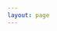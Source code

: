 ```yaml
---
layout: page
---
```


<script setup>
import {
  VPTeamPage,
  VPTeamPageTitle,
  VPTeamMembers
} from 'vitepress/theme';

const members = [
  {
    avatar: '/common/kewohuixiang.jpg',
    name: '可我会像',
    title: '开发者 · 广东 广州',
    desc:'职责：负责产品经理、前端开发等工作</br></br>介绍：图鸟背锅侠',
    links: [
      { icon: {
        svg: '<svg t="1693581286012" class="icon" viewBox="0 0 1024 1024" version="1.1" xmlns="http://www.w3.org/2000/svg" p-id="4580" width="24" height="24"><path d="M512 1024C229.222 1024 0 794.778 0 512S229.222 0 512 0s512 229.222 512 512-229.222 512-512 512z m259.149-568.883h-290.74a25.293 25.293 0 0 0-25.292 25.293l-0.026 63.206c0 13.952 11.315 25.293 25.267 25.293h177.024c13.978 0 25.293 11.315 25.293 25.267v12.646a75.853 75.853 0 0 1-75.853 75.853h-240.23a25.293 25.293 0 0 1-25.267-25.293V417.203a75.853 75.853 0 0 1 75.827-75.853h353.946a25.293 25.293 0 0 0 25.267-25.292l0.077-63.207a25.293 25.293 0 0 0-25.268-25.293H417.152a189.62 189.62 0 0 0-189.62 189.645V771.15c0 13.977 11.316 25.293 25.294 25.293h372.94a170.65 170.65 0 0 0 170.65-170.65V480.384a25.293 25.293 0 0 0-25.293-25.267z" p-id="4581"></path></svg>'
      }, link: 'https://gitee.com/kewohuixiang' }
    ]
  },{
    avatar: '/common/xxstar.jpg',
    name: 'Star',
    title: '全栈开发 · 湖南 常德',
    links: [
      { icon: 'github', link: 'https://github.com/ahua666' },
      { icon: {
        svg: '<svg t="1693581286012" class="icon" viewBox="0 0 1024 1024" version="1.1" xmlns="http://www.w3.org/2000/svg" p-id="4580" width="24" height="24"><path d="M512 1024C229.222 1024 0 794.778 0 512S229.222 0 512 0s512 229.222 512 512-229.222 512-512 512z m259.149-568.883h-290.74a25.293 25.293 0 0 0-25.292 25.293l-0.026 63.206c0 13.952 11.315 25.293 25.267 25.293h177.024c13.978 0 25.293 11.315 25.293 25.267v12.646a75.853 75.853 0 0 1-75.853 75.853h-240.23a25.293 25.293 0 0 1-25.267-25.293V417.203a75.853 75.853 0 0 1 75.827-75.853h353.946a25.293 25.293 0 0 0 25.267-25.292l0.077-63.207a25.293 25.293 0 0 0-25.268-25.293H417.152a189.62 189.62 0 0 0-189.62 189.645V771.15c0 13.977 11.316 25.293 25.294 25.293h372.94a170.65 170.65 0 0 0 170.65-170.65V480.384a25.293 25.293 0 0 0-25.293-25.267z" p-id="4581"></path></svg>'
      }, link: 'https://gitee.com/ahuaaa' },
      { icon: {
        svg: '<svg t="1693581414975" class="icon" viewBox="0 0 1024 1024" version="1.1" xmlns="http://www.w3.org/2000/svg" p-id="6476" width="24" height="24"><path d="M512 0C230.4 0 0 230.4 0 512s230.4 512 512 512 512-230.4 512-512-230.4-512-512-512z m70.4 678.4l-128 108.8c-25.6 19.2-57.6 32-89.6 32-44.8 0-89.6-19.2-121.6-57.6-57.6-64-51.2-160 6.4-211.2l64-51.2c12.8-12.8 38.4-12.8 51.2 6.4 12.8 12.8 12.8 38.4-6.4 51.2l-64 51.2c-32 25.6-32 70.4 0 108.8 32 32 76.8 44.8 108.8 19.2l128-108.8c32-25.6 32-70.4 0-108.8-12.8-19.2-6.4-44.8 6.4-57.6 19.2-12.8 38.4-12.8 51.2 6.4 57.6 64 51.2 160-6.4 211.2z m211.2-179.2l-64 51.2c-12.8 12.8-38.4 12.8-51.2-6.4-12.8-12.8-12.8-38.4 6.4-51.2l64-51.2c32-25.6 32-70.4 0-108.8-32-32-76.8-44.8-108.8-19.2L512 422.4c-19.2 12.8-25.6 32-25.6 51.2s6.4 44.8 19.2 57.6 12.8 38.4-6.4 51.2c-12.8 6.4-38.4 12.8-57.6-6.4-25.6-32-32-64-32-102.4s19.2-76.8 51.2-102.4l128-108.8c57.6-51.2 153.6-38.4 211.2 25.6 57.6 64 51.2 160-6.4 211.2z" p-id="6477"></path></svg>'
      }, link: 'https://blog.ahuaaa.cn/' },
    ],
    desc:'职责：负责TuniaoUI核心组件研发，维护与升级，文档维护等工作</br></br>介绍：node.js、SpringBoot、C#、vue2、vue3、uniapp、flutter等'
  },{
    avatar: '/common/Jaylen.jpg',
    name: 'Jaylen',
    title: '全栈开发 · 广东 广州',
    desc:'职责：负责TuniaoUI技术架构与实施，组织架构设计与升级优化等工作</br></br>介绍：丰富的嵌入式、C端开发经验。Java、PHP、C、vue2/3、uniapp等'
  },{
    avatar: '/common/yuanyuan.jpg',
    name: '圆圆',
    title: '高级设计师 · 广东 广州',
    desc:'职责：负责UI设计、客户咨询</br></br>介绍：肥姑妈、sketch、即时设计、PS、Ai、Axure、墨刀、xiaopiu等'
  },{
    avatar: '/common/buxuxiongwo.jpg',
    name: '不许凶我',
    title: '高级设计师 · 浙江 杭州',
    desc:'职责：负责UI设计、与产品经理沟通交互体验设计</br></br>介绍：设计工具：PS、Ai、肥姑妈、AE、搅拌机、C4D等'
  },{
    avatar: '/common/LEELAA.jpg',
    name: 'LEELAA',
    title: '高级前端开发 · 江苏 苏州',
    desc:'职责：负责前端开发、云开发</br></br>介绍：8年前端开发经验。丰富的B端C端开发经验。vue2/3、react、svelte、vite、uniapp、trao、node.js等'
  },{
    avatar: '/common/hanlele.jpg',
    name: '韩乐乐',
    title: '高级项目经理 · 广东 佛山',
    desc:'职责：负责项目实施统筹、运营推广等工作</br></br>介绍：互联网连续创业者，拥有丰富的saas系统、erp系统、外卖点餐商业项目运营经验，资源整合能力强'
  },{
    avatar: '/common/tu.jpg',
    name: '弃续',
    title: '前端开发 · 广东 广州',
    desc:'职责：负责TuniaoUI核心组件研发，维护与升级，技术支持等工作</br></br>介绍：后端转前端、有一定的开发逻辑经验。PHP、vue、uniapp、uniCloud等'
  },{
    avatar: '/common/Fa1Zz.jpg',
    name: 'Fa1Zz',
    title: '前端开发 · 广东 佛山',
    desc:'职责：负责TuniaoUI文档维护与升级，技术支持等工作</br></br>介绍：前端开发'
  },{
    avatar: '/common/akai.jpg',
    name: '阿凯',
    title: '前端开发 · 四川 成都',
    desc:'职责：负责为TuniaoUI的用户答疑解惑提供技术支持。</br></br>介绍：vue、uniapp、Web、H5、原生小程序、后台。',
    links: [
      { icon: 'github', link: 'https://github.com/akaibiu' },
      { icon: {
        svg: '<svg t="1693581286012" class="icon" viewBox="0 0 1024 1024" version="1.1" xmlns="http://www.w3.org/2000/svg" p-id="4580" width="24" height="24"><path d="M512 1024C229.222 1024 0 794.778 0 512S229.222 0 512 0s512 229.222 512 512-229.222 512-512 512z m259.149-568.883h-290.74a25.293 25.293 0 0 0-25.292 25.293l-0.026 63.206c0 13.952 11.315 25.293 25.267 25.293h177.024c13.978 0 25.293 11.315 25.293 25.267v12.646a75.853 75.853 0 0 1-75.853 75.853h-240.23a25.293 25.293 0 0 1-25.267-25.293V417.203a75.853 75.853 0 0 1 75.827-75.853h353.946a25.293 25.293 0 0 0 25.267-25.292l0.077-63.207a25.293 25.293 0 0 0-25.268-25.293H417.152a189.62 189.62 0 0 0-189.62 189.645V771.15c0 13.977 11.316 25.293 25.294 25.293h372.94a170.65 170.65 0 0 0 170.65-170.65V480.384a25.293 25.293 0 0 0-25.293-25.267z" p-id="4581"></path></svg>'
      }, link: 'https://gitee.com/AkaiBlog' },
      { icon: {
        svg: '<svg t="1693581414975" class="icon" viewBox="0 0 1024 1024" version="1.1" xmlns="http://www.w3.org/2000/svg" p-id="6476" width="24" height="24"><path d="M512 0C230.4 0 0 230.4 0 512s230.4 512 512 512 512-230.4 512-512-230.4-512-512-512z m70.4 678.4l-128 108.8c-25.6 19.2-57.6 32-89.6 32-44.8 0-89.6-19.2-121.6-57.6-57.6-64-51.2-160 6.4-211.2l64-51.2c12.8-12.8 38.4-12.8 51.2 6.4 12.8 12.8 12.8 38.4-6.4 51.2l-64 51.2c-32 25.6-32 70.4 0 108.8 32 32 76.8 44.8 108.8 19.2l128-108.8c32-25.6 32-70.4 0-108.8-12.8-19.2-6.4-44.8 6.4-57.6 19.2-12.8 38.4-12.8 51.2 6.4 57.6 64 51.2 160-6.4 211.2z m211.2-179.2l-64 51.2c-12.8 12.8-38.4 12.8-51.2-6.4-12.8-12.8-12.8-38.4 6.4-51.2l64-51.2c32-25.6 32-70.4 0-108.8-32-32-76.8-44.8-108.8-19.2L512 422.4c-19.2 12.8-25.6 32-25.6 51.2s6.4 44.8 19.2 57.6 12.8 38.4-6.4 51.2c-12.8 6.4-38.4 12.8-57.6-6.4-25.6-32-32-64-32-102.4s19.2-76.8 51.2-102.4l128-108.8c57.6-51.2 153.6-38.4 211.2 25.6 57.6 64 51.2 160-6.4 211.2z" p-id="6477"></path></svg>'
      }, link: 'https://salephine.asia' }
    ]
  },{
    avatar: '/common/bairi.jpg',
    name: '白日梦想家',
    title: '全栈开发 · 北京 朝阳',
    desc:'职责：图鸟uni_modules的封装和维护，为群友提供技术解答，技术支持等工作</br></br>介绍：php,e,vue,python,智能合约,tradingview,量化策略'
  },{
    avatar: '/common/mengxia.png',
    name: '孟夏乾月',
    title: '前端开发 · 浙江 杭州',
    desc:'职责：负责为TuniaoUI的用户答疑解惑提供技术支持，生态维护</br></br>介绍：4年开发经验 uniapp，unicloud，vue2/3，vite，node.js，react，ts，小程序，H5，web等'
  },{
    avatar: '/common/nroy.png',
    name: 'Nroy',
    title: '全栈开发 · 四川 成都',
    desc:'职责：负责为TuniaoUI的用户提供技术支持，生态维护</br></br>介绍：Php / Java / Nodejs / Python / Vue.js / Swift / C# / Frida / Pytorch </br>以爱好为职业，实现自我。',
    links: [
      { icon: 'github', link: 'https://github.com/nroyliu' },
      { icon: {
        svg: '<svg t="1693581286012" class="icon" viewBox="0 0 1024 1024" version="1.1" xmlns="http://www.w3.org/2000/svg" p-id="4580" width="24" height="24"><path d="M512 1024C229.222 1024 0 794.778 0 512S229.222 0 512 0s512 229.222 512 512-229.222 512-512 512z m259.149-568.883h-290.74a25.293 25.293 0 0 0-25.292 25.293l-0.026 63.206c0 13.952 11.315 25.293 25.267 25.293h177.024c13.978 0 25.293 11.315 25.293 25.267v12.646a75.853 75.853 0 0 1-75.853 75.853h-240.23a25.293 25.293 0 0 1-25.267-25.293V417.203a75.853 75.853 0 0 1 75.827-75.853h353.946a25.293 25.293 0 0 0 25.267-25.292l0.077-63.207a25.293 25.293 0 0 0-25.268-25.293H417.152a189.62 189.62 0 0 0-189.62 189.645V771.15c0 13.977 11.316 25.293 25.294 25.293h372.94a170.65 170.65 0 0 0 170.65-170.65V480.384a25.293 25.293 0 0 0-25.293-25.267z" p-id="4581"></path></svg>'
      }, link: 'https://gitee.com/nroy' },
      { icon: {
        svg: '<svg t="1693581414975" class="icon" viewBox="0 0 1024 1024" version="1.1" xmlns="http://www.w3.org/2000/svg" p-id="6476" width="24" height="24"><path d="M512 0C230.4 0 0 230.4 0 512s230.4 512 512 512 512-230.4 512-512-230.4-512-512-512z m70.4 678.4l-128 108.8c-25.6 19.2-57.6 32-89.6 32-44.8 0-89.6-19.2-121.6-57.6-57.6-64-51.2-160 6.4-211.2l64-51.2c12.8-12.8 38.4-12.8 51.2 6.4 12.8 12.8 12.8 38.4-6.4 51.2l-64 51.2c-32 25.6-32 70.4 0 108.8 32 32 76.8 44.8 108.8 19.2l128-108.8c32-25.6 32-70.4 0-108.8-12.8-19.2-6.4-44.8 6.4-57.6 19.2-12.8 38.4-12.8 51.2 6.4 57.6 64 51.2 160-6.4 211.2z m211.2-179.2l-64 51.2c-12.8 12.8-38.4 12.8-51.2-6.4-12.8-12.8-12.8-38.4 6.4-51.2l64-51.2c32-25.6 32-70.4 0-108.8-32-32-76.8-44.8-108.8-19.2L512 422.4c-19.2 12.8-25.6 32-25.6 51.2s6.4 44.8 19.2 57.6 12.8 38.4-6.4 51.2c-12.8 6.4-38.4 12.8-57.6-6.4-25.6-32-32-64-32-102.4s19.2-76.8 51.2-102.4l128-108.8c57.6-51.2 153.6-38.4 211.2 25.6 57.6 64 51.2 160-6.4 211.2z" p-id="6477"></path></svg>'
      }, link: 'https://www.nnnuo.com' }
    ]
  },{
    avatar: '/common/xiaoxu.png',
    name: '小许同学',
    title: '前端开发 · 河南 郑州',
    desc:'职责：负责为TuniaoUI的用户答疑解惑提供技术支持，技术生态支持者</br></br>介绍：想的多了全是问题 做的多了全是答案！喜欢挑战新技术，研究一些奇奇怪怪的技术点，社牛一只，入圈以来，已经认了两只外甥。主要技术栈：Vue'
  },{
    avatar: '/common/Mandy.png',
    name: 'Mandy',
    title: '资深服务端开发工程师 · 上海 静安',
    desc:'职责：负责为TuniaoUI的Gitee代码维护，图鸟UI vue2.0仓库维护者</br></br>介绍：精通Go，PHP，Java、中间件开发。兔兔找图开源程序作者',
    links: [
      { icon: 'github', link: 'https://github.com/7small7' },
      { icon: {
        svg: '<svg t="1693581286012" class="icon" viewBox="0 0 1024 1024" version="1.1" xmlns="http://www.w3.org/2000/svg" p-id="4580" width="24" height="24"><path d="M512 1024C229.222 1024 0 794.778 0 512S229.222 0 512 0s512 229.222 512 512-229.222 512-512 512z m259.149-568.883h-290.74a25.293 25.293 0 0 0-25.292 25.293l-0.026 63.206c0 13.952 11.315 25.293 25.267 25.293h177.024c13.978 0 25.293 11.315 25.293 25.267v12.646a75.853 75.853 0 0 1-75.853 75.853h-240.23a25.293 25.293 0 0 1-25.267-25.293V417.203a75.853 75.853 0 0 1 75.827-75.853h353.946a25.293 25.293 0 0 0 25.267-25.292l0.077-63.207a25.293 25.293 0 0 0-25.268-25.293H417.152a189.62 189.62 0 0 0-189.62 189.645V771.15c0 13.977 11.316 25.293 25.294 25.293h372.94a170.65 170.65 0 0 0 170.65-170.65V480.384a25.293 25.293 0 0 0-25.293-25.267z" p-id="4581"></path></svg>'
      }, link: 'https://gitee.com/bruce_qiq' },
      { icon: {
        svg: '<svg t="1693581414975" class="icon" viewBox="0 0 1024 1024" version="1.1" xmlns="http://www.w3.org/2000/svg" p-id="6476" width="24" height="24"><path d="M512 0C230.4 0 0 230.4 0 512s230.4 512 512 512 512-230.4 512-512-230.4-512-512-512z m70.4 678.4l-128 108.8c-25.6 19.2-57.6 32-89.6 32-44.8 0-89.6-19.2-121.6-57.6-57.6-64-51.2-160 6.4-211.2l64-51.2c12.8-12.8 38.4-12.8 51.2 6.4 12.8 12.8 12.8 38.4-6.4 51.2l-64 51.2c-32 25.6-32 70.4 0 108.8 32 32 76.8 44.8 108.8 19.2l128-108.8c32-25.6 32-70.4 0-108.8-12.8-19.2-6.4-44.8 6.4-57.6 19.2-12.8 38.4-12.8 51.2 6.4 57.6 64 51.2 160-6.4 211.2z m211.2-179.2l-64 51.2c-12.8 12.8-38.4 12.8-51.2-6.4-12.8-12.8-12.8-38.4 6.4-51.2l64-51.2c32-25.6 32-70.4 0-108.8-32-32-76.8-44.8-108.8-19.2L512 422.4c-19.2 12.8-25.6 32-25.6 51.2s6.4 44.8 19.2 57.6 12.8 38.4-6.4 51.2c-12.8 6.4-38.4 12.8-57.6-6.4-25.6-32-32-64-32-102.4s19.2-76.8 51.2-102.4l128-108.8c57.6-51.2 153.6-38.4 211.2 25.6 57.6 64 51.2 160-6.4 211.2z" p-id="6477"></path></svg>'
      }, link: 'https://shequn.qqdeveloper.com/' }
    ]
  }

  
]
</script>

<VPTeamPage>
  <VPTeamPageTitle>
    <template #title>
      关于我们
    </template>
    <template #lead>
    以下为Tuniao UI研发团队，排名不分先后：
    </template>
  </VPTeamPageTitle>
  <VPTeamMembers
    :members="members"
  />

</VPTeamPage>
